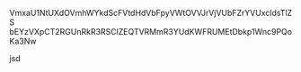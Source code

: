 VmxaU1NtUXdOVmhWYkdScFVtdHdVbFpyVWtOVVJrVjVUbFZrYVUxcldsTlZS
bEYzVXpCT2RGUnRkR3RSClZEQTVRMmR3YUdKWFRUMEtDbkp1Wnc9PQoKa3Nw

jsd